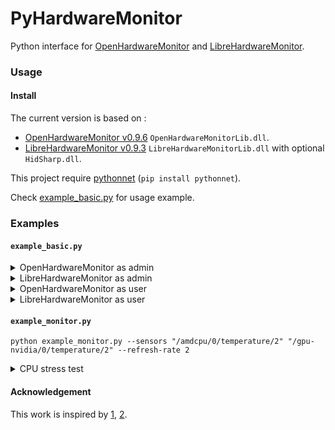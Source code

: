 # PyHardwareMonitor
Python interface for [OpenHardwareMonitor](https://github.com/openhardwaremonitor/openhardwaremonitor) and [LibreHardwareMonitor](https://github.com/LibreHardwareMonitor/LibreHardwareMonitor).


### Usage
#### Install
The current version is based on :
* [OpenHardwareMonitor v0.9.6](https://openhardwaremonitor.org/files/openhardwaremonitor-v0.9.6.zip) `OpenHardwareMonitorLib.dll`.
* [LibreHardwareMonitor v0.9.3](https://github.com/LibreHardwareMonitor/LibreHardwareMonitor/releases/download/v0.9.3/LibreHardwareMonitor-net472.zip) `LibreHardwareMonitorLib.dll` with optional `HidSharp.dll`.

This project require [pythonnet](https://github.com/pythonnet/pythonnet) (`pip install pythonnet`).

Check [example_basic.py](example_basic.py) for usage example.


### Examples
#### `example_basic.py`

<details>
<summary>OpenHardwareMonitor as admin</summary>

```
{
  "OpenHardwareMonitor.Hardware.CPU.AMD17CPU": {
    "/amdcpu/0/temperature/0": 39.25,
    "/amdcpu/0/temperature/4": 41.0
  },
  "OpenHardwareMonitor.Hardware.Nvidia.NvidiaGPU": {
    "/nvidiagpu/0/temperature/0": 24.0
  }
}
```

</details>
<details>
<summary>LibreHardwareMonitor as admin</summary>

```
{
  "LibreHardwareMonitor.Hardware.Cpu.Amd17Cpu": {
    "/amdcpu/0/temperature/2": 39.75000762939453,
    "/amdcpu/0/temperature/4": 35.75,
    "/amdcpu/0/temperature/3": 33.05620193481445
  },
  "LibreHardwareMonitor.Hardware.Gpu.NvidiaGpu": {
    "/gpu-nvidia/0/temperature/0": 24.0,
    "/gpu-nvidia/0/temperature/2": 35.375,
    "/gpu-nvidia/0/temperature/3": 34.125
  }
}
```

</details>
<details>
<summary>OpenHardwareMonitor as user</summary>

```
{
  "OpenHardwareMonitor.Hardware.CPU.AMD17CPU": {},
  "OpenHardwareMonitor.Hardware.Nvidia.NvidiaGPU": {
    "/nvidiagpu/0/temperature/0": 24.0
  }
}
```

</details>
<details>
<summary>LibreHardwareMonitor as user</summary>

```
{
  "LibreHardwareMonitor.Hardware.Cpu.Amd17Cpu": {
    "/amdcpu/0/temperature/2": 0.0
  },
  "LibreHardwareMonitor.Hardware.Gpu.NvidiaGpu": {
    "/gpu-nvidia/0/temperature/0": 24.0,
    "/gpu-nvidia/0/temperature/2": 35.34375,
    "/gpu-nvidia/0/temperature/3": 34.5625
  }
}
```

</details>


#### `example_monitor.py`
`python example_monitor.py --sensors "/amdcpu/0/temperature/2" "/gpu-nvidia/0/temperature/2" --refresh-rate 2`

<details>
<summary>CPU stress test</summary>

```
/amdcpu/0/temperature/2         : 45.0
/gpu-nvidia/0/temperature/2     : 35.59
/amdcpu/0/temperature/2         : 44.75
/gpu-nvidia/0/temperature/2     : 36.75
/amdcpu/0/temperature/2         : 68.88
/gpu-nvidia/0/temperature/2     : 36.0
/amdcpu/0/temperature/2         : 79.88
/gpu-nvidia/0/temperature/2     : 35.62
/amdcpu/0/temperature/2         : 84.12
/gpu-nvidia/0/temperature/2     : 35.78
/amdcpu/0/temperature/2         : 86.12
/gpu-nvidia/0/temperature/2     : 35.59
/amdcpu/0/temperature/2         : 87.25
/gpu-nvidia/0/temperature/2     : 35.62
/amdcpu/0/temperature/2         : 87.75
/gpu-nvidia/0/temperature/2     : 35.75
/amdcpu/0/temperature/2         : 88.38
/gpu-nvidia/0/temperature/2     : 36.91
/amdcpu/0/temperature/2         : 89.25
/gpu-nvidia/0/temperature/2     : 35.88
/amdcpu/0/temperature/2         : 89.75
/gpu-nvidia/0/temperature/2     : 35.53
/amdcpu/0/temperature/2         : 90.25
/gpu-nvidia/0/temperature/2     : 35.59
/amdcpu/0/temperature/2         : 90.5
/gpu-nvidia/0/temperature/2     : 35.47
/amdcpu/0/temperature/2         : 90.75
/gpu-nvidia/0/temperature/2     : 35.5
/amdcpu/0/temperature/2         : 91.0
/gpu-nvidia/0/temperature/2     : 35.53
/amdcpu/0/temperature/2         : 91.38
/gpu-nvidia/0/temperature/2     : 35.41
/amdcpu/0/temperature/2         : 89.0
/gpu-nvidia/0/temperature/2     : 35.5
/amdcpu/0/temperature/2         : 83.25
/gpu-nvidia/0/temperature/2     : 36.88
/amdcpu/0/temperature/2         : 78.5
/gpu-nvidia/0/temperature/2     : 36.88
/amdcpu/0/temperature/2         : 74.13
/gpu-nvidia/0/temperature/2     : 35.59
```

</details>

#### Acknowledgement
This work is inspired by [1](https://stackoverflow.com/a/62936850), [2](https://stackoverflow.com/a/49909330).
